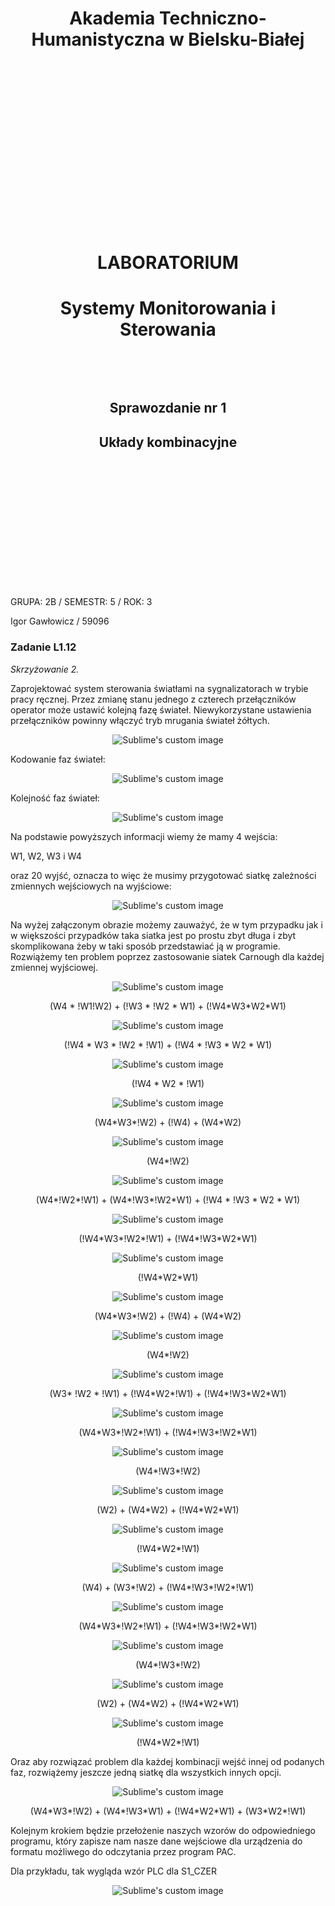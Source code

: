 <style>
h1, h4, h2 {
    border-bottom: 0;
    display:flex;
    flex-direction: column;
    align-items: center;
    text-align: center;
      }
      
centerer{
    display: grid;
    grid-template-columns: 6fr 1fr 4fr;
    grid-template-rows: 1fr;

}
rectangle{
    border: 1px solid black;
    margin: 0px 50px 0px 50px;
    width: 200px;
    height: 4em;
    display: flex;
    flex-direction: column;
    align-items: center;
    justify-items: center;
}
Ltext{
    margin: auto auto auto 0;
    font-weight: bold;
    margin-left: 4em
}
Rtext{
    margin: auto;
}

row {
    display: flex;
    flex-direction: row;
    align-items: center;
    justify-content: center; 
}
 </style>
<h1>Akademia Techniczno-Humanistyczna w Bielsku-Białej </h1>

&nbsp;

&nbsp;

&nbsp;

&nbsp;

&nbsp;

&nbsp;

&nbsp;

&nbsp;

&nbsp;

<h1 style="text-align: center;"><b>LABORATORIUM</b></h1>
<h1 style="text-align:center"><b>Systemy Monitorowania i Sterowania</b></h1>

&nbsp;

&nbsp;

<h2 style="text-align:center; border: none;"><b>Sprawozdanie nr 1</b></h3>
<h2 style="text-align:center; border: none;">Układy kombinacyjne</h2>

&nbsp;

&nbsp;

&nbsp;

&nbsp;

&nbsp;

&nbsp;

&nbsp;

GRUPA: 2B / SEMESTR: 5 / ROK: 3

Igor Gawłowicz / 59096

<div style="page-break-after: always;"></div>

### Zadanie L1.12

*Skrzyżowanie 2.*

Zaprojektować system sterowania światłami na sygnalizatorach w trybie pracy ręcznej. Przez
zmianę stanu jednego z czterech przełączników operator może ustawić kolejną fazę świateł.
Niewykorzystane ustawienia przełączników powinny włączyć tryb mrugania świateł żółtych.

<p align="center">
  <img src="./s2.png" alt="Sublime's custom image"/>
</p>

Kodowanie faz świateł:

<p align="center">
  <img src="./c0.png" alt="Sublime's custom image"/>
</p>

<div style="page-break-after: always;"></div>

Kolejność faz świateł:

<p align="center">
  <img src="./s4.png" alt="Sublime's custom image"/>
</p>

<div style="page-break-after: always;"></div>

Na podstawie powyższych informacji wiemy że mamy 4 wejścia:

W1, W2, W3 i W4

oraz 20 wyjść, oznacza to więc że musimy przygotować siatkę zależności zmiennych wejściowych na wyjściowe:

<p align="center">
  <img src="./s3.png" alt="Sublime's custom image"/>
</p>

Na wyżej załączonym obrazie możemy zauważyć, że w tym przypadku jak i w większości przypadków taka siatka jest po prostu zbyt długa i zbyt skomplikowana żeby w taki sposób przedstawiać ją w programie. Rozwiążemy ten problem poprzez zastosowanie siatek Carnough dla każdej zmiennej wyjściowej.

<p align="center">
  <img src="./c1.png" alt="Sublime's custom image"/>
</p>
<p align="center">
  (W4 * !W1!W2) + (!W3 * !W2 * W1) + (!W4*W3*W2*W1)
</p>
<p align="center">
  <img src="./c2.png" alt="Sublime's custom image"/>
</p>
<p align="center">
  (!W4 * W3 * !W2 * !W1) + (!W4 * !W3 * W2 * W1)
</p>
<p align="center">
  <img src="./c3.png" alt="Sublime's custom image"/>
</p>
<p align="center">
  (!W4 * W2 * !W1)
</p>
<p align="center">
  <img src="./c4.png" alt="Sublime's custom image"/>
</p>
<p align="center">
  (W4*W3*!W2) + (!W4) + (W4*W2)
</p>
<p align="center">
  <img src="./c5.png" alt="Sublime's custom image"/>
</p>
<p align="center">
  (W4*!W2)
</p>
<p align="center">
  <img src="./c6.png" alt="Sublime's custom image"/>
</p>
<p align="center">
  (W4*!W2*!W1) + (W4*!W3*!W2*W1) + (!W4 * !W3 * W2 * W1)
</p>
<p align="center">
  <img src="./c7.png" alt="Sublime's custom image"/>
</p>
<p align="center">
  (!W4*W3*!W2*!W1) + (!W4*!W3*W2*W1)
</p>
<p align="center">
  <img src="./c8.png" alt="Sublime's custom image"/>
</p>
<p align="center">
  (!W4*W2*W1)
</p>
<p align="center">
  <img src="./c9.png" alt="Sublime's custom image"/>
</p>
<p align="center">
  (W4*W3*!W2) + (!W4) + (W4*W2)
</p>
<p align="center">
  <img src="./c10.png" alt="Sublime's custom image"/>
</p>
<p align="center">
  (W4*!W2)
</p>
<p align="center">
  <img src="./c11.png" alt="Sublime's custom image"/>
</p>
<p align="center">
  (W3* !W2 * !W1) + (!W4*W2*!W1) + (!W4*!W3*W2*W1)
</p>
<p align="center">
  <img src="./c12.png" alt="Sublime's custom image"/>
</p>
<p align="center">
  (W4*W3*!W2*!W1) + (!W4*!W3*!W2*W1)
</p>
<p align="center">
  <img src="./c13.png" alt="Sublime's custom image"/>
</p>
<p align="center">
  (W4*!W3*!W2)
</p>
<p align="center">
  <img src="./c14.png" alt="Sublime's custom image"/>
</p>
<p align="center">
  (W2) + (W4*W2) + (!W4*W2*W1)
</p>
<p align="center">
  <img src="./c15.png" alt="Sublime's custom image"/>
</p>
<p align="center">
  (!W4*W2*!W1)
</p>
<p align="center">
  <img src="./c16.png" alt="Sublime's custom image"/>
</p>
<p align="center">
  (W4) + (W3*!W2) + (!W4*!W3*!W2*!W1)
</p>
<p align="center">
  <img src="./c17.png" alt="Sublime's custom image"/>
</p>
<p align="center">
  (W4*W3*!W2*!W1) + (!W4*!W3*!W2*W1)
</p>
<p align="center">
  <img src="./c18.png" alt="Sublime's custom image"/>
</p>
<p align="center">
  (W4*!W3*!W2)
</p>
<p align="center">
  <img src="./c19.png" alt="Sublime's custom image"/>
</p>
<p align="center">
  (W2) + (W4*W2) + (!W4*W2*W1)
</p>
<p align="center">
  <img src="./c20.png" alt="Sublime's custom image"/>
</p>
<p align="center">
  (!W4*W2*!W1)
</p>

Oraz aby rozwiązać problem dla każdej kombinacji wejść innej od podanych faz, rozwiążemy jeszcze jedną siatkę dla wszystkich innych opcji.

<p align="center">
  <img src="./c21.png" alt="Sublime's custom image"/>
</p>
<p align="center">
  (W4*W3*!W2) + (W4*!W3*W1) + (!W4*W2*W1) + (W3*W2*!W1)
</p>

Kolejnym krokiem będzie przełożenie naszych wzorów do odpowiedniego programu, który zapisze nam nasze dane wejściowe dla urządzenia do formatu możliwego do odczytania przez program PAC. 

Dla przykładu, tak wygląda wzór PLC dla S1_CZER

<p align="center">
  <img src="./s5.png" alt="Sublime's custom image"/>
</p>
